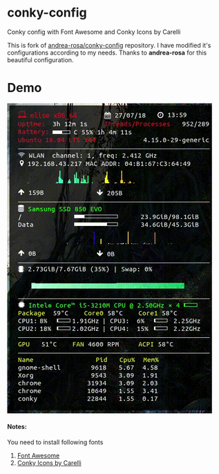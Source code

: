 # conky-config
Conky config with Font Awesome and Conky Icons by Carelli

This is fork of [andrea-rosa/conky-config](https://github.com/andrea-rosa/conky-config) repository.
I have modified it's configurations according to my needs.
Thanks to **andrea-rosa** for this beautiful configuration.

# Demo
![screenshot](https://github.com/ajitjadhav28/conky-config/blob/master/demo.gif)
  
#### **Notes**:
You need to install following fonts
1. [Font Awesome](https://github.com/FortAwesome/Font-Awesome)
2. [Conky Icons by Carelli](https://github.com/antoniocarelli/conky/blob/master/Conky%20Icons%20by%20Carelli.ttf)